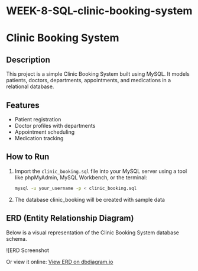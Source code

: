 # WEEK-8-SQL-clinic-booking-system
# Clinic Booking System

## Description
This project is a simple Clinic Booking System built using MySQL. It models patients, doctors, departments, appointments, and medications in a relational database.

## Features
- Patient registration
- Doctor profiles with departments
- Appointment scheduling
- Medication tracking

## How to Run
1. Import the `clinic_booking.sql` file into your MySQL server using a tool like phpMyAdmin, MySQL Workbench, or the terminal:
   ```bash
   mysql -u your_username -p < clinic_booking.sql
2. The database clinic_booking will be created with sample data

## ERD (Entity Relationship Diagram)

Below is a visual representation of the Clinic Booking System database schema.

![ERD Screenshot


Or view it online: [View ERD on dbdiagram.io](your-public-link)
